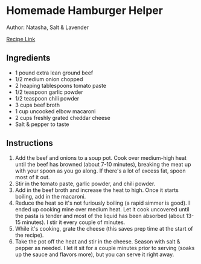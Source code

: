 # Homemade Hamburger Helper

Author: Natasha, Salt & Lavender

[Recipe Link](https://www.saltandlavender.com/homemade-hamburger-helper-recipe/)

## Ingredients
- 1 pound extra lean ground beef
- 1/2 medium onion chopped
- 2 heaping tablespoons tomato paste
- 1/2 teaspoon garlic powder
- 1/2 teaspoon chili powder
- 3 cups beef broth
- 1 cup uncooked elbow macaroni
- 2 cups freshly grated cheddar cheese
- Salt & pepper to taste

## Instructions
1. Add the beef and onions to a soup pot. Cook over medium-high heat until the beef has browned (about 7-10 minutes), breaking the meat up with your spoon as you go along. If there's a lot of excess fat, spoon most of it out.
2. Stir in the tomato paste, garlic powder, and chili powder.
3. Add in the beef broth and increase the heat to high. Once it starts boiling, add in the macaroni.
4. Reduce the heat so it's not furiously boiling (a rapid simmer is good). I ended up cooking mine over medium heat. Let it cook uncovered until the pasta is tender and most of the liquid has been absorbed (about 13-15 minutes). I stir it every couple of minutes.
5. While it's cooking, grate the cheese (this saves prep time at the start of the recipe).
6. Take the pot off the heat and stir in the cheese. Season with salt & pepper as needed. I let it sit for a couple minutes prior to serving (soaks up the sauce and flavors more), but you can serve it right away.
